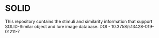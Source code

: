 # SOLID
This repository contains the stimuli and similarity information that support SOLID-Similar object and lure image database. DOI - 10.3758/s13428-019-01211-7
